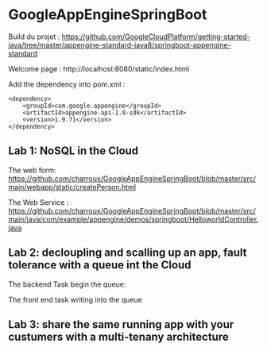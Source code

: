 # GoogleAppEngineSpringBoot

Build du projet : https://github.com/GoogleCloudPlatform/getting-started-java/tree/master/appengine-standard-java8/springboot-appengine-standard

Welcome page : http://localhost:8080/static/index.html

Add the dependency into pom.xml :

	<dependency>
	    <groupId>com.google.appengine</groupId>
	    <artifactId>appengine-api-1.0-sdk</artifactId>
	    <version>1.9.71</version>
	</dependency>

## Lab 1: NoSQL in the Cloud

The web form: https://github.com/charroux/GoogleAppEngineSpringBoot/blob/master/src/main/webapp/static/createPerson.html

The Web Service : https://github.com/charroux/GoogleAppEngineSpringBoot/blob/master/src/main/java/com/example/appengine/demos/springboot/HelloworldController.java

## Lab 2: decloupling and scalling up an app, fault tolerance with a queue int the Cloud

The backend Task begin the queue: 

The front end task writing into the queue

## Lab 3:  share the same running app with your custumers with a multi-tenany architecture

 
